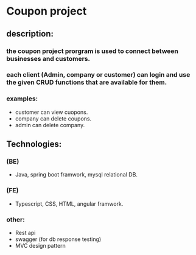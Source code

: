 # Coupon project
## description:
### the coupon project prorgram is used to connect between businesses and customers.
### each client (Admin, company or customer) can login and use the given CRUD functions that are available for them.
### examples:
* customer can view cuopons.
* company can delete coupons.
* admin can delete company.

## Technologies:
### (BE)
* Java, spring boot framwork, mysql relational DB.

### (FE)
* Typescript, CSS, HTML, angular framwork.

### other:
* Rest api 
* swagger (for db response testing)
* MVC design pattern
